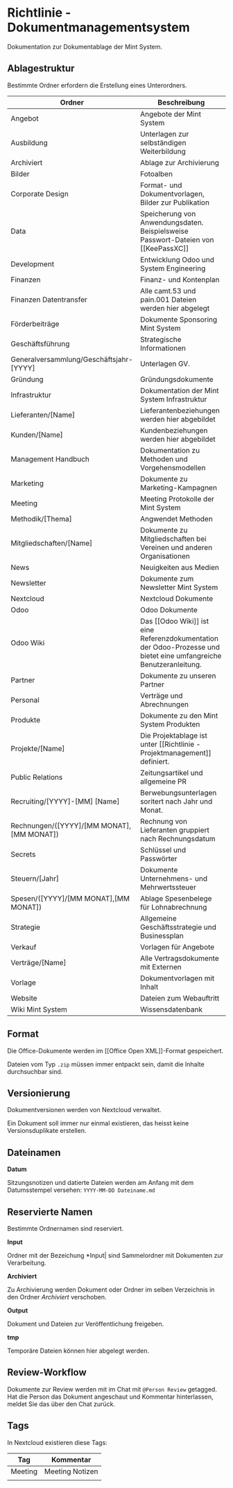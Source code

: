 # Richtlinie - Dokumentmanagementsystem

Dokumentation zur Dokumentablage der Mint System.

## Ablagestruktur

Bestimmte Ordner erfordern die Erstellung eines Unterordners.

| Ordner                                    | Beschreibung                                                                                                       |
| ----------------------------------------- | ------------------------------------------------------------------------------------------------------------------ |
| Angebot                                   | Angebote der Mint System                                                                                           |
| Ausbildung                                | Unterlagen zur selbständigen Weiterbildung                                                                         |
| Archiviert                                | Ablage zur Archivierung                                                                                            |
| Bilder                                    | Fotoalben                                                                                                          |
| Corporate Design                          | Format- und Dokumentvorlagen, Bilder zur Publikation                                                               |
| Data                                      | Speicherung von Anwendungsdaten.  Beispielsweise Passwort-Dateien von [[KeePassXC]]                                |
| Development                               | Entwicklung Odoo und System Engineering                                                                            |
| Finanzen                                  | Finanz- und Kontenplan                                                                                             |
| Finanzen Datentransfer                    | Alle camt.53 und pain.001 Dateien werden hier abgelegt                                                             |
| Förderbeiträge                            | Dokumente Sponsoring Mint System                                                                                   |
| Geschäftsführung                          | Strategische Informationen                                                                                         |
| Generalversammlung/Geschäftsjahr-[YYYY]   | Unterlagen GV.                                                                                                     |
| Gründung                                  | Gründungsdokumente                                                                                                 |
| Infrastruktur                             | Dokumentation der Mint System Infrastruktur                                                                        |
| Lieferanten/[Name]                        | Lieferantenbeziehungen werden hier abgebildet                                                                      |
| Kunden/[Name]                             | Kundenbeziehungen werden hier abgebildet                                                                           |
| Management Handbuch                       | Dokumentation zu Methoden und Vorgehensmodellen                                                                    |
| Marketing                                 | Dokumente zu Marketing-Kampagnen                                                                                   |
| Meeting                                   | Meeting Protokolle der Mint System                                                                                 |
| Methodik/[Thema]                          | Angwendet Methoden                                                                                                 |
| Mitgliedschaften/[Name]                   | Dokumente zu Mitgliedschaften bei Vereinen und anderen Organisationen                                              |
| News                                      | Neuigkeiten aus Medien                                                                                             |
| Newsletter                                | Dokumente zum Newsletter Mint System                                                                               |
| Nextcloud                                 | Nextcloud Dokumente                                                                                                |
| Odoo                                      | Odoo Dokumente                                                                                                     |
| Odoo Wiki                                 | Das [[Odoo Wiki]] ist eine Referenzdokumentation der Odoo-Prozesse und bietet eine umfangreiche Benutzeranleitung. |
| Partner                                   | Dokumente zu unseren Partner                                                                                       |
| Personal                                  | Verträge und Abrechnungen                                                                                          |
| Produkte                                  | Dokumente zu den Mint System Produkten                                                                             |
| Projekte/[Name]                           | Die Projektablage ist unter [[Richtlinie - Projektmanagement]] definiert.                                          |
| Public Relations                          | Zeitungsartikel und allgemeine PR                                                                                  |
| Recruiting/[YYYY]-[MM] [Name]             | Berwebungsunterlagen soritert nach Jahr und Monat.                                                                 |
| Rechnungen/([YYYY]/[MM MONAT],[MM MONAT]) | Rechnung von Lieferanten gruppiert nach Rechnungsdatum                                                             |
| Secrets                                   | Schlüssel und Passwörter                                                                                           |
| Steuern/[Jahr]                            | Dokumente Unternehmens- und Mehrwertssteuer                                                                        |
| Spesen/([YYYY]/[MM MONAT],[MM MONAT])     | Ablage Spesenbelege für Lohnabrechnung                                                                             |
| Strategie                                 | Allgemeine Geschäftsstrategie und Businessplan                                                                     |
| Verkauf                                   | Vorlagen für Angebote                                                                                              |
| Verträge/[Name]                           | Alle Vertragsdokumente mit Externen                                                                                |
| Vorlage                                   | Dokumentvorlagen mit Inhalt                                                                                        |
| Website                                   | Dateien zum Webauftritt                                                                                            |
| Wiki Mint System                          | Wissensdatenbank                                                                                                   |

## Format

Die Office-Dokumente werden im [[Office Open XML]]-Format gespeichert.

Dateien vom Typ `.zip` müssen immer entpackt sein, damit die Inhalte durchsuchbar sind.

## Versionierung

Dokumentversionen werden von Nextcloud verwaltet.

Ein Dokument soll immer nur einmal existieren, das heisst keine Versionsduplikate erstellen.

## Dateinamen

**Datum**

Sitzungsnotizen und datierte Dateien werden am Anfang mit dem Datumsstempel versehen: `YYYY-MM-DD Dateiname.md`

## Reservierte Namen

Bestimmte Ordnernamen sind reserviert.

**Input**

Ordner mit der Bezeichung *Input| sind Sammelordner mit Dokumenten zur Verarbeitung.

**Archiviert**

Zu Archivierung werden Dokument oder Ordner im selben Verzeichnis in den Ordner *Archiviert* verschoben.

**Output**

Dokument und Dateien zur Veröffentlichung freigeben.

**tmp**

Temporäre Dateien können hier abgelegt werden.

## Review-Workflow

Dokumente zur Review werden mit im Chat mit `@Person Review` getagged. Hat die Person das Dokument angeschaut und Kommentar hinterlassen, meldet Sie das über den Chat zurück.

## Tags

In Nextcloud existieren diese Tags:

| Tag     | Kommentar       |
| ------- | --------------- |
| Meeting | Meeting Notizen |
|         |                 |